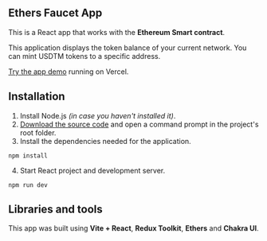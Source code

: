 ## Ethers Faucet App

This is a React app that works with the **Ethereum Smart contract**.

This application displays the token balance of your current network. You can mint USDTM tokens to a specific address.

[Try the app demo](https://ethers-faucet-app.vercel.app/) running on Vercel.

## Installation

1. Install Node.js *(in case you haven't installed it)*.
2. [Download the source code](https://github.com/IhorAntiukhov/ethers-faucet-app.git) and open a command prompt in the project's root folder.
3. Install the dependencies needed for the application.

```
npm install
```
4. Start React project and development server.

```
npm run dev
```

## Libraries and tools

This app was built using **Vite + React**, **Redux Toolkit**, **Ethers** and **Chakra UI**.   
